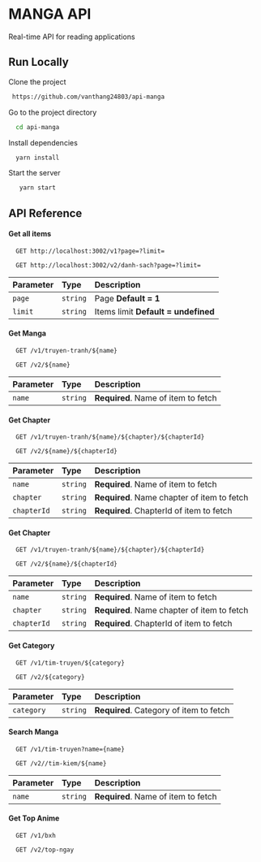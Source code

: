 
# MANGA API

Real-time API for reading applications

## Run Locally

Clone the project

```bash
 https://github.com/vanthang24803/api-manga
```

Go to the project directory

```bash
  cd api-manga 
```

Install dependencies

```bash
  yarn install
```

Start the server

```bash
   yarn start
```


## API Reference


#### Get all items

```
  GET http://localhost:3002/v1?page=?limit=
```

```
  GET http://localhost:3002/v2/danh-sach?page=?limit=
```

| Parameter | Type     | Description                |
| :-------- | :------- | :------------------------- |
| `page` | `string` | Page **Default = 1** |
| `limit` | `string` | Items limit **Default = undefined** |

#### Get Manga

```
  GET /v1/truyen-tranh/${name}
```
```
  GET /v2/${name}
```

| Parameter | Type     | Description                       |
| :-------- | :------- | :-------------------------------- |
| `name`      | `string` | **Required**. Name of item to fetch |

#### Get Chapter

```
  GET /v1/truyen-tranh/${name}/${chapter}/${chapterId}
```
```
  GET /v2/${name}/${chapterId}
```

| Parameter | Type     | Description                       |
| :-------- | :------- | :-------------------------------- |
| `name`      | `string` | **Required**. Name of item to fetch |
| `chapter`      | `string` | **Required**. Name chapter of item to fetch |
| `chapterId`      | `string` | **Required**. ChapterId of item to fetch |

#### Get Chapter

```
  GET /v1/truyen-tranh/${name}/${chapter}/${chapterId}
```
```
  GET /v2/${name}/${chapterId}
```

| Parameter | Type     | Description                       |
| :-------- | :------- | :-------------------------------- |
| `name`      | `string` | **Required**. Name of item to fetch |
| `chapter`      | `string` | **Required**. Name chapter of item to fetch |
| `chapterId`      | `string` | **Required**. ChapterId of item to fetch |

#### Get Category

```
  GET /v1/tim-truyen/${category}
```
```
  GET /v2/${category}
```

| Parameter | Type     | Description                       |
| :-------- | :------- | :-------------------------------- |
| `category`      | `string` | **Required**. Category of item to fetch |


#### Search Manga

```
  GET /v1/tim-truyen?name={name}
```
```
  GET /v2//tim-kiem/${name}
```

| Parameter | Type     | Description                       |
| :-------- | :------- | :-------------------------------- |
| `name`      | `string` | **Required**. Name of item to fetch |


#### Get Top Anime

```
  GET /v1/bxh
```
```
  GET /v2/top-ngay
```




